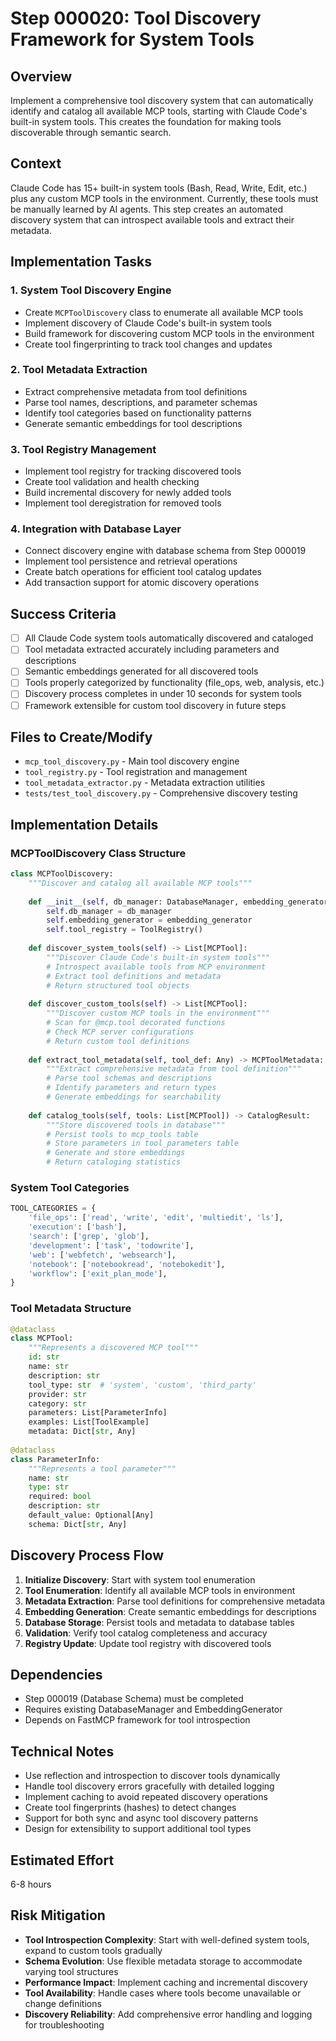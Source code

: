 # Step 000020: Tool Discovery Framework for System Tools

## Overview
Implement a comprehensive tool discovery system that can automatically identify and catalog all available MCP tools, starting with Claude Code's built-in system tools. This creates the foundation for making tools discoverable through semantic search.

## Context
Claude Code has 15+ built-in system tools (Bash, Read, Write, Edit, etc.) plus any custom MCP tools in the environment. Currently, these tools must be manually learned by AI agents. This step creates an automated discovery system that can introspect available tools and extract their metadata.

## Implementation Tasks

### 1. System Tool Discovery Engine
- Create `MCPToolDiscovery` class to enumerate all available MCP tools
- Implement discovery of Claude Code's built-in system tools
- Build framework for discovering custom MCP tools in the environment
- Create tool fingerprinting to track tool changes and updates

### 2. Tool Metadata Extraction
- Extract comprehensive metadata from tool definitions
- Parse tool names, descriptions, and parameter schemas
- Identify tool categories based on functionality patterns
- Generate semantic embeddings for tool descriptions

### 3. Tool Registry Management
- Implement tool registry for tracking discovered tools
- Create tool validation and health checking
- Build incremental discovery for newly added tools
- Implement tool deregistration for removed tools

### 4. Integration with Database Layer
- Connect discovery engine with database schema from Step 000019
- Implement tool persistence and retrieval operations
- Create batch operations for efficient tool catalog updates
- Add transaction support for atomic discovery operations

## Success Criteria
- [ ] All Claude Code system tools automatically discovered and cataloged
- [ ] Tool metadata extracted accurately including parameters and descriptions
- [ ] Semantic embeddings generated for all discovered tools
- [ ] Tools properly categorized by functionality (file_ops, web, analysis, etc.)
- [ ] Discovery process completes in under 10 seconds for system tools
- [ ] Framework extensible for custom tool discovery in future steps

## Files to Create/Modify
- `mcp_tool_discovery.py` - Main tool discovery engine
- `tool_registry.py` - Tool registration and management
- `tool_metadata_extractor.py` - Metadata extraction utilities
- `tests/test_tool_discovery.py` - Comprehensive discovery testing

## Implementation Details

### MCPToolDiscovery Class Structure
```python
class MCPToolDiscovery:
    """Discover and catalog all available MCP tools"""
    
    def __init__(self, db_manager: DatabaseManager, embedding_generator: EmbeddingGenerator):
        self.db_manager = db_manager
        self.embedding_generator = embedding_generator
        self.tool_registry = ToolRegistry()
    
    def discover_system_tools(self) -> List[MCPTool]:
        """Discover Claude Code's built-in system tools"""
        # Introspect available tools from MCP environment
        # Extract tool definitions and metadata
        # Return structured tool objects
        
    def discover_custom_tools(self) -> List[MCPTool]:
        """Discover custom MCP tools in the environment"""
        # Scan for @mcp.tool decorated functions
        # Check MCP server configurations
        # Return custom tool definitions
        
    def extract_tool_metadata(self, tool_def: Any) -> MCPToolMetadata:
        """Extract comprehensive metadata from tool definition"""
        # Parse tool schemas and descriptions
        # Identify parameters and return types  
        # Generate embeddings for searchability
        
    def catalog_tools(self, tools: List[MCPTool]) -> CatalogResult:
        """Store discovered tools in database"""
        # Persist tools to mcp_tools table
        # Store parameters in tool_parameters table
        # Generate and store embeddings
        # Return cataloging statistics
```

### System Tool Categories
```python
TOOL_CATEGORIES = {
    'file_ops': ['read', 'write', 'edit', 'multiedit', 'ls'],
    'execution': ['bash'],
    'search': ['grep', 'glob'],
    'development': ['task', 'todowrite'],
    'web': ['webfetch', 'websearch'],
    'notebook': ['notebookread', 'notebokedit'],
    'workflow': ['exit_plan_mode'],
}
```

### Tool Metadata Structure
```python
@dataclass
class MCPTool:
    """Represents a discovered MCP tool"""
    id: str
    name: str
    description: str
    tool_type: str  # 'system', 'custom', 'third_party'
    provider: str
    category: str
    parameters: List[ParameterInfo]
    examples: List[ToolExample]
    metadata: Dict[str, Any]
    
@dataclass  
class ParameterInfo:
    """Represents a tool parameter"""
    name: str
    type: str
    required: bool
    description: str
    default_value: Optional[Any]
    schema: Dict[str, Any]
```

## Discovery Process Flow
1. **Initialize Discovery**: Start with system tool enumeration
2. **Tool Enumeration**: Identify all available MCP tools in environment
3. **Metadata Extraction**: Parse tool definitions for comprehensive metadata
4. **Embedding Generation**: Create semantic embeddings for descriptions
5. **Database Storage**: Persist tools and metadata to database tables
6. **Validation**: Verify tool catalog completeness and accuracy
7. **Registry Update**: Update tool registry with discovered tools

## Dependencies
- Step 000019 (Database Schema) must be completed
- Requires existing DatabaseManager and EmbeddingGenerator
- Depends on FastMCP framework for tool introspection

## Technical Notes
- Use reflection and introspection to discover tools dynamically
- Handle tool discovery errors gracefully with detailed logging
- Implement caching to avoid repeated discovery operations
- Create tool fingerprints (hashes) to detect changes
- Support for both sync and async tool discovery patterns
- Design for extensibility to support additional tool types

## Estimated Effort
6-8 hours

## Risk Mitigation
- **Tool Introspection Complexity**: Start with well-defined system tools, expand to custom tools gradually
- **Schema Evolution**: Use flexible metadata storage to accommodate varying tool structures  
- **Performance Impact**: Implement caching and incremental discovery
- **Tool Availability**: Handle cases where tools become unavailable or change definitions
- **Discovery Reliability**: Add comprehensive error handling and logging for troubleshooting